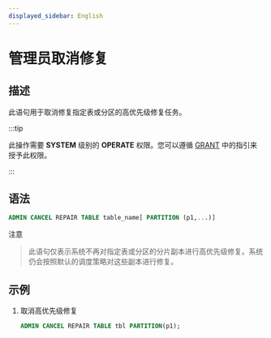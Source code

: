 ```yaml
---
displayed_sidebar: English
---
```


# 管理员取消修复

## 描述

此语句用于取消修复指定表或分区的高优先级修复任务。

:::tip

此操作需要 **SYSTEM** 级别的 **OPERATE** 权限。您可以遵循 [GRANT](../account-management/GRANT.md) 中的指引来授予此权限。

:::

## 语法

```sql
ADMIN CANCEL REPAIR TABLE table_name[ PARTITION (p1,...)]
```

注意
> 此语句仅表示系统不再对指定表或分区的分片副本进行高优先级修复。系统仍会按照默认的调度策略对这些副本进行修复。

## 示例

1. 取消高优先级修复

   ```sql
   ADMIN CANCEL REPAIR TABLE tbl PARTITION(p1);
   ```